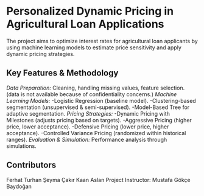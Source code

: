 # Personalized Dynamic Pricing in Agricultural Loan Applications

The project aims to optimize interest rates for agricultural loan applicants by using machine learning models to estimate price sensitivity and apply dynamic pricing strategies.

## Key Features & Methodology

*Data Preparation:* Cleaning, handling missing values, feature selection. (data is not available because of confidentiality concerns.)
*Machine Learning Models:*
-Logistic Regression (baseline model).
-Clustering-based segmentation (unsupervised & semi-supervised).
-Model-Based Tree for adaptive segmentation.
*Pricing Strategies:*
-Dynamic Pricing with Milestones (adjusts pricing based on targets).
-Aggressive Pricing (higher price, lower acceptance).
-Defensive Pricing (lower price, higher acceptance).
-Controlled Variance Pricing (randomized within historical ranges).
*Evaluation & Simulation:* Performance analysis through simulations.


## Contributors
Ferhat Turhan
Şeyma Çakır
Kaan Aslan
Project Instructor: Mustafa Gökçe Baydoğan
